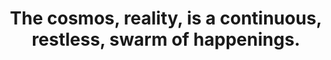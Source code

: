 ---
title: The cosmos, reality, is a continuous, restless, swarm of happenings.
tags: TMWT change motion truth
---